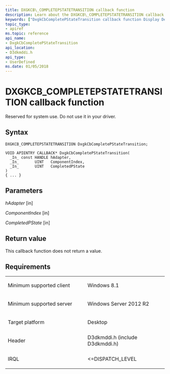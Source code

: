 ```yaml
---
title: DXGKCB\_COMPLETEPSTATETRANSITION callback function
description: Learn about the DXGKCB\_COMPLETEPSTATETRANSITION callback function, which is reserved for system use. Do not use it in your driver.
keywords: ["DxgkCbCompletePStateTransition callback function Display Devices", "DXGKCB_COMPLETEPSTATETRANSITION"]
topic_type:
- apiref
ms.topic: reference
api_name:
- DxgkCbCompletePStateTransition
api_location:
- D3dkmddi.h
api_type:
- UserDefined
ms.date: 01/05/2018
---
```


# DXGKCB\_COMPLETEPSTATETRANSITION callback function


Reserved for system use. Do not use it in your driver.

## Syntax

```ManagedCPlusPlus
DXGKCB_COMPLETEPSTATETRANSITION DxgkCbCompletePStateTransition;

VOID APIENTRY CALLBACK* DxgkCbCompletePStateTransition(
  _In_ const HANDLE hAdapter,
  _In_       UINT   ComponentIndex,
  _In_       UINT   CompletedPState
)
{ ... }
```

## Parameters

*hAdapter* \[in\]

*ComponentIndex* \[in\]

*CompletedPState* \[in\]

## Return value

This callback function does not return a value.

## Requirements

<table>
<colgroup>
<col width="50%" />
<col width="50%" />
</colgroup>
<tbody>
<tr class="odd">
<td align="left"><p>Minimum supported client</p></td>
<td align="left"><p>Windows 8.1</p></td>
</tr>
<tr class="even">
<td align="left"><p>Minimum supported server</p></td>
<td align="left"><p>Windows Server 2012 R2</p></td>
</tr>
<tr class="odd">
<td align="left"><p>Target platform</p></td>
<td align="left">Desktop</td>
</tr>
<tr class="even">
<td align="left"><p>Header</p></td>
<td align="left">D3dkmddi.h (include D3dkmddi.h)</td>
</tr>
<tr class="odd">
<td align="left"><p>IRQL</p></td>
<td align="left"><p>&lt;=DISPATCH_LEVEL</p></td>
</tr>
</tbody>
</table>

 

 





